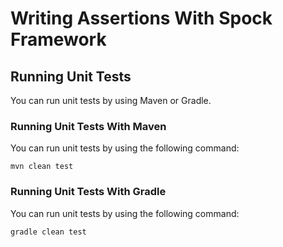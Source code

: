 # Writing Assertions With Spock Framework

## Running Unit Tests

You can run unit tests by using Maven or Gradle.

### Running Unit Tests With Maven

You can run unit tests by using the following command:

    mvn clean test
    
### Running Unit Tests With Gradle
    
You can run unit tests by using the following command:
    
    gradle clean test